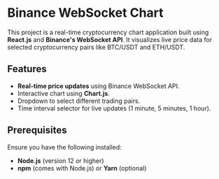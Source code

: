 # Binance WebSocket Chart

This project is a real-time cryptocurrency chart application built using **React.js** and **Binance's WebSocket API**. It visualizes live price data for selected cryptocurrency pairs like BTC/USDT and ETH/USDT.

## Features

- **Real-time price updates** using Binance WebSocket API.
- Interactive chart using **Chart.js**.
- Dropdown to select different trading pairs.
- Time interval selector for live updates (1 minute, 5 minutes, 1 hour).

## Prerequisites

Ensure you have the following installed:

- **Node.js** (version 12 or higher)
- **npm** (comes with Node.js) or **Yarn** (optional)
